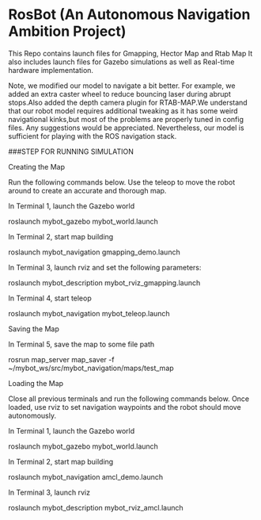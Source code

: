 # RosBot (An Autonomous Navigation Ambition Project)
This Repo contains launch files for Gmapping, Hector Map and Rtab Map 
It also includes launch files for Gazebo simulations as well as Real-time hardware implementation.


Note, we modified our model to navigate a bit better. For example, we added an extra caster wheel to reduce bouncing laser during abrupt stops.Also added the depth camera plugin for RTAB-MAP.We understand that our robot model requires additional tweaking as it has some weird navigational kinks,but most of the problems are properly tuned in config files. Any suggestions would be appreciated. Nevertheless, our model is sufficient for playing with the ROS navigation stack. 


###STEP FOR RUNNING SIMULATION

 Creating the Map

Run the following commands below. Use the teleop to move the robot around to create an accurate and thorough map.

In Terminal 1, launch the Gazebo world

roslaunch mybot_gazebo mybot_world.launch

In Terminal 2, start map building

roslaunch mybot_navigation gmapping_demo.launch


In Terminal 3, launch rviz and set the following parameters:

roslaunch mybot_description mybot_rviz_gmapping.launch


In Terminal 4, start teleop

roslaunch mybot_navigation mybot_teleop.launch


Saving the Map

In Terminal 5, save the map to some file path

rosrun map_server map_saver -f ~/mybot_ws/src/mybot_navigation/maps/test_map


Loading the Map

Close all previous terminals and run the following commands below. Once loaded, use rviz to set navigation waypoints and the robot should move autonomously.

In Terminal 1, launch the Gazebo world

roslaunch mybot_gazebo mybot_world.launch


In Terminal 2, start map building

roslaunch mybot_navigation amcl_demo.launch


In Terminal 3, launch rviz

roslaunch mybot_description mybot_rviz_amcl.launch





